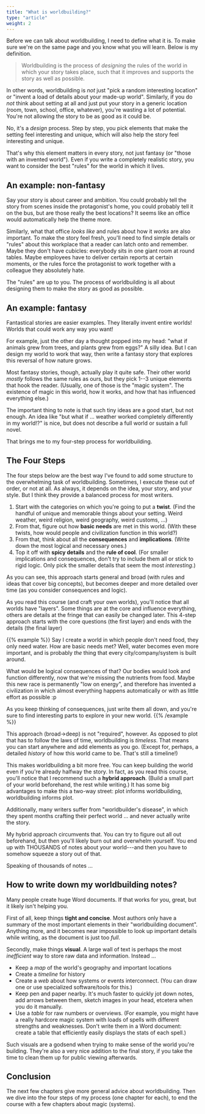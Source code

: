```yaml
---
title: "What is worldbuilding?"
type: "article"
weight: 2
---
```


Before we can talk about worldbuilding, I need to define what it is. To make sure we're on the same page and you know what you will learn. Below is my definition.

> Worldbuilding is the process of _designing_ the rules of the world in which your story takes place, such that it improves and supports the story as well as possible.

In other words, worldbuilding is _not_ just "pick a random interesting location" or "invent a load of details about your made-up world". Similarly, if you do _not_ think about setting at all and just put your story in a generic location (room, town, school, office, whatever), you're wasting a lot of potential. You're not allowing the story to be as good as it could be.

No, it's a _design_ process. Step by step, you pick elements that make the setting feel interesting and unique, which will also help the story feel interesting and unique.

That's why this element matters in every story, not just fantasy (or "those with an invented world"). Even if you write a completely realistic story, you want to consider the best "rules" for the world in which it lives. 

## An example: non-fantasy

Say your story is about career and ambition. You could probably tell the story from scenes inside the protagonist's home, you could probably tell it on the bus, but are those really the best locations? It seems like an office would automatically help the theme more.

Similarly, what that office _looks like_ and rules about how it _works_ are also important. To make the story feel fresh, you'll need to find simple details or "rules" about this workplace that a reader can latch onto and remember. Maybe they don't have cubicles: everybody sits in one giant room at round tables. Maybe employees have to deliver certain reports at certain moments, or the rules force the protagonist to work together with a colleague they absolutely hate.

The "rules" are up to you. The process of worldbuilding is all about designing them to make the story as good as possible.

## An example: fantasy

Fantastical stories are easier examples. They literally invent entire worlds! Worlds that could work any way you want!

For example, just the other day a thought popped into my head: "what if animals grew from trees, and plants grew from eggs?" A silly idea. But I can design my world to work that way, then write a fantasy story that explores this reversal of how nature grows.

Most fantasy stories, though, actually play it quite safe. Their other world _mostly_ follows the same rules as ours, but they pick 1--3 unique elements that hook the reader. (Usually, one of those is the "magic system". The existence of magic in this world, how it works, and how that has influenced everything else.)

The important thing to note is that such tiny ideas are a good start, but not enough. An idea like "but what if ... weather worked completely differently in my world!?" is nice, but does not describe a full world or sustain a full novel. 

That brings me to my four-step process for worldbuilding.

## The Four Steps

The four steps below are the best way I've found to add some structure to the overwhelming task of worldbuilding. Sometimes, I execute these out of order, or not at all. As always, it depends on the idea, your story, and your style. But I think they provide a balanced process for most writers.

1. Start with the categories on which you're going to put a **twist**. (Find the handful of unique and memorable things about your setting. Weird weather, weird religion, weird geography, weird customs, ...)
2. From that, figure out how **basic needs** are met in this world. (With these twists, how would people and civilization function in this world?)
3. From that, think about all the **consequences** and **implications**. (Write down the most logical and necessary ones.)
4. Top it off with **spicy details** and the **rule of cool**. (For smaller implications and consequences, don't try to include them all or stick to rigid logic. Only pick the smaller details that seem the most _interesting_.) 

As you can see, this approach starts general and broad (with rules and ideas that cover big concepts), but becomes deeper and more detailed over time (as you consider consequences and logic).

As you read this course (and craft your own worlds), you'll notice that all worlds have "layers". Some things are at the core and influence everything, others are details at the fringe that can easily be changed later. This 4-step approach starts with the core questions (the first layer) and ends with the details (the final layer)

{{% example %}}
Say I create a world in which people don't need food, they only need water. How are basic needs met? Well, water becomes even more important, and is probably _the_ thing that every city/company/system is built around. 

What would be logical consequences of that? Our bodies would look and function differently, now that we're missing the nutrients from food. Maybe this new race is permanently "low on energy", and therefore has invented a civilization in which almost everything happens automatically or with as little effort as possible :p

As you keep thinking of consequences, just write them all down, and you're sure to find interesting parts to explore in your new world.
{{% /example %}}

This approach (broad->deep) is not "required", however. As opposed to plot that has to follow the laws of time, worldbuilding is _timeless_. That means you can start anywhere and add elements as you go. (Except for, perhaps, a detailed _history_ of how this world came to be. That's still a timeline!) 

This makes worldbuilding a bit more free. You can keep building the world even if you're already halfway the story. In fact, as you read this course, you'll notice that I recommend such a **hybrid approach**. (Build a small part of your world beforehand, the rest while writing.) It has some big advantages to make this a two-way street: plot informs worldbuilding, worldbuilding informs plot.

Additionally, many writers suffer from "worldbuilder's disease", in which they spent months crafting their perfect world ... and never actually write the story.

My hybrid approach circumvents that. You can try to figure out all out beforehand, but then you'll likely burn out and overwhelm yourself. You end up with THOUSANDS of notes about your world---and then you have to somehow squeeze a story out of that.

Speaking of thousands of notes ...

## How to write down my worldbuilding notes?

Many people create huge Word documents. If that works for you, great, but it likely isn't helping you.

First of all, keep things **tight and concise**. Most authors only have a summary of the most important elements in their "worldbuilding document". Anything more, and it becomes near impossible to look up important details while writing, as the document is just too _full_.

Secondly, make things **visual**. A large wall of text is perhaps the most _inefficient_ way to store raw data and information. Instead ...

* Keep a _map_ of the world's geography and important locations
* Create a _timeline_ for history
* Create a _web_ about how systems or events interconnect. (You can draw one or use specialized software/tools for this.)
* Keep pen and paper nearby. It's much faster to quickly jot down notes, add arrows between them, sketch images in your head, etcetera when you do it manually.
* Use a _table_ for raw numbers or overviews. (For example, you might have a really hardcore magic system with loads of spells with different strengths and weaknesses. Don't write them in a Word document: create a table that efficiently easily displays the stats of each spell.)

Such visuals are a godsend when trying to make sense of the world you're building. They're also a very nice addition to the final story, if you take the time to clean them up for public viewing afterwards.

## Conclusion

The next few chapters give more general advice about worldbuilding. Then we dive into the four steps of my process (one chapter for each), to end the course with a few chapters about magic (systems).